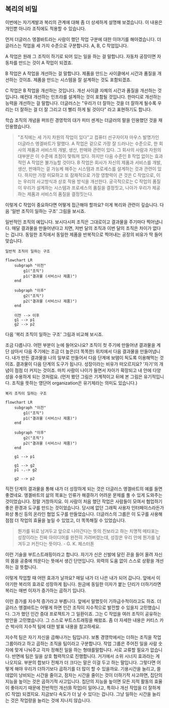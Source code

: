 ## 복리의 비밀
이번에는 자기계발과 복리의 관계에 대해 좀 더 상세하게 설명해 보겠습니다. 이 내용은 개인뿐 아니라 조직에도 적용할 수 있습니다.

먼저 더글러스 엥겔바트라는 사람이 했던 작업 구분에 대한 이야기를 해야겠습니다. 더글러스는 작업을 세 가지 수준으로 구분합니다. A, B, C 작업입니다.

A 작업은 원래 그 조직이 하기로 되어 있는 일을 하는 걸 말합니다. 자동차 공장이면 자동차를 만드는 것이 A 작업이 되겠죠.

B 작업은 A 작업을 개선하는 걸 말합니다. 제품을 만드는 사이클에서 시간과 품질을 개선하는 것이죠. 제품을 만드는 시스템을 잘 설계하는 것도 포함되겠죠.

C 작업은 B 작업을 개선하는 것입니다. 개선 사이클 자체의 시간과 품질을 개선하는 것입니다. 예컨대 개선하는 인프라를 설계하는 것이 포함될 것입니다. 한마디로 개선하는 능력을 개선하는 걸 말합니다. 더글러스는 "우리가 더 잘하는 것을 더 잘하게 될수록 우리는 더 잘하는 걸 더 잘 그리고 더 빨리 하게 될 것이다" 라고 표현하기도 합니다.

학습 조직의 개념을 퍼뜨린 경영학의 대가 피터 센게는 더글러의 말을 인용했던 것을 재인용했습니다.

> "조직에는 세 가지 차원의 작업이 있다"고 컴퓨터 선구자이자 마우스 발명가인 더글라스 엥겔바트가 말했다.
> A 작업은 겉으로 가장 잘 드러나는 수준으로, 한 회사의 제품과 서비스의 개발, 생산, 판매와 관련이 있다. 그 회사의 사람과 자원의 대부분은 이 수준에 초점이 맞춰져 있다.
> 하지만 다음 수준인 B 작업 없이는 효과적인 A 작업은 불가능할 것이다.
> B 작업은 회사가 자신의 제품과 서비스를 개발, 생산, 판매하는 걸 가능케 해주는 시스템과 프로세스를 설계하는 것과 관련이 있다.
> 하지만 가장 미묘하고 또 잠재적으로 가장 영향력이 큰 것은 C 작업으로, 이는 우리의 사고방식과 상호 작용 방식을 개선한다. 궁극적으로는 C 작업의 품질이 우리가 설계하는 시스템과 프로세스의 품질을 결정짓고, 나아가 우리가 제공하는 제품과 서비스의 품질을 결정짓는다.

이렇게 C 작업이 중요하다면 어떻게 접근해야 할까요? 이게 복리와 관련이 깊습니다. 다음 '일반 조직이 일하는 구조' 그림을 보시죠.

일반적인 조직의 예입니다. 보시다시피 조직은 그대로이고 결과물을 주기마다 찍어냅니다. 매달 결과물을 만들어낸다고 치면, 저번 달의 조직과 이번 달의 조직은 차이가 없다는 겁니다. 동일한 조직에서 동일한 제품을 반복적으로 찍어내는 공장의 비유가 딱 들어맞습니다.

`일반적 조직이 일하는 구조`
```mermaid
flowchart LR
	subgraph "이전"
		g1("조직")
		p1("결과물 (서비스나 제품)")
	end

	subgraph "이후"
		g2("조직")
		p2("결과물 (서비스나 제품)")
	end

	이전 --> 이후
	g1 --> p1
	g2 --> p2

```

다음 '복리 조직이 일하는 구조' 그림과 비교해 보시죠.

조금 다릅니다. 어떤 부분이 눈에 들어오나요? 조직이 첫 주기에 만들어낸 결과물을 계단 삼아서 다음 주기에는 조금 더 높은(더 똑똑한) 위치에서 다음 결과물을 만들어냅니다. 내가 만든 결과물을 나의 일부로 만들어서 다음 단계에 보탬이 됙도록 이용해먹는 것이죠. 결과물이 다음 단계의 도구가 됩니다. 성장이라는 비유가 떠오르지요? '자기'의 개념이 점점 더 커지는 것이죠. 마치 사람이 나이가 들면서 자아가 확장되고 내 안에 다양성을 수용하게 되는 것처럼요. (먼저 봤던 그림은 기계적이고 뒤에 본 그림은 유기적입니다. 조직을 뜻하는 영단어 organization은 유기체라는 의미도 있습니다.)

`복리 조직이 일하는 구조`

```mermaid
flowchart LR
	subgraph "이전"
		g1("조직")
		p1("결과물 (서비스나 제품)")
	end

	subgraph "이후"
		g2("조직")
		p2("결과물 (서비스나 제품)")
	end

	g1 --> p1

	g1 --> g2
	p1 -.-> g2
	
	g2 --> p2

```

직전 단계의 결과물을 통해 내가 더 성장하게 되는 것은 더글러스 엥겔바트의 예를 들면 좋겠네요. 엥겔바트의 삶의 목표는 인류가 해결하기 어려운 문제를 풀 수 있게 도와주는 것이었습니다. 정말 거창하지요. 이 사람이 처음 했던 작업은 사람들이 모여서 협업하기 좋은 환경과 도구를 만드는 것이었습니다. 당시에 없던 그래픽 사용자 인터페이스라든가 화상 통신 등의 온라인 협업 도구를 만들었습니다. 더글러스의 그룹은 이 도구를 사용해 점점 더 작업의 효율을 높일 수 있었고, 더 똑똑해질 수 있었습니다.

> 뭔가를 뒤로 남겨두고 앞으로 나아간다는 뜻의 진보라고 하는 치명적 메타포는 성장이라는 진짜 아이디어를 완전히 가려버렸는데, 성장은 우리 안에 뭔가를 남겨두고 커진다는 뜻이다. - G. K. 체스터톤

이런 기술을 부트스트래핑이라고 합니다. 자기가 신은 신발에 달린 끈을 들어 올려 자신의 몸을 공중에 띄운다는 뜻에서 생긴 단언입니다. 외력의 도움 없이 스스로 상황을 개선하는 걸 뜻합니다.

이렇게 작업할 때 어떤 효과가 날까요? 매일 내가 더 나은 내가 되어 갑니다. 앞에서 이야기한 복리의 효과로 성장하게 됩니다. 원금에 동일한 이자가 붙는 단리가 더하기라면 복리는 매번 이자가 증가하는 곱하기 입니다.

이런 증가를 지수적 증가라고 부릅니다. 앞에서 말했듯이 기하급수적이라고도 하죠. 더글러스 엥겔바트는 어떻게 하면 인간 조직이 지수적으로 발전할 수 있을지 고민했습니다. 그가 했던 인간 증대 프로젝트가 그 일환이죠. 그는 C 작업을 여러 조직이 공유하는 방안을 고민했습니다. 그 스스로 부트스트래핑을 해왔죠. 좀 더 자세한 내용은 커티스 카슨 박사의 지수적 팀에 대한 발표 내용을 참고하세요.

지수적 팀은 자기 자신을 곱해나가는 팀입니다. 보통 경영학에서는 더하는 조직을 작업 그룹이라고 하고 곱하는 조직을 팀이라고 구분합니다. 작업 그룹은 주어진 일을 사람 숫자에 맞게 나눠주고 각자 정해진 일을 하는 형태를말합니다. 서로 교류할 필요가 없습니다. 반면에 팀은 일을 상호 협력적으로 진행합니다. 거기에서 소위 시너지 효과라는 게 나오지요. 부분의 합보다 전체가 더 크다는 말은 이걸 두고 하는 말입니다. 그렇다면 어떻게 해야 우리가 더하기보다 곱하기를 더 많이 할 수 있을까요. 기용시간을 늘리고, 쓸데없이 낭비되는 시간을 줄이고, 잠자는 시간을 줄이는 것이 더하기적 사고하면, 집단의 지능을 높이는 것은 곱하기적 사고입니다. 집단의 지능을 높이면 모든 지적 활동의 효율이 좋아지기 때문에 전반적인 개선(B 작업)이 일어나고, 특히나 개선 작업을 더 잘하게(C 작업) 되겠지요. 지금보다 속도가 더 날 수 있다는 겁니다. 그냥 일하는 시간을 늘리는 것은 작업량을 늘리는 것에 지나지 않습니다.